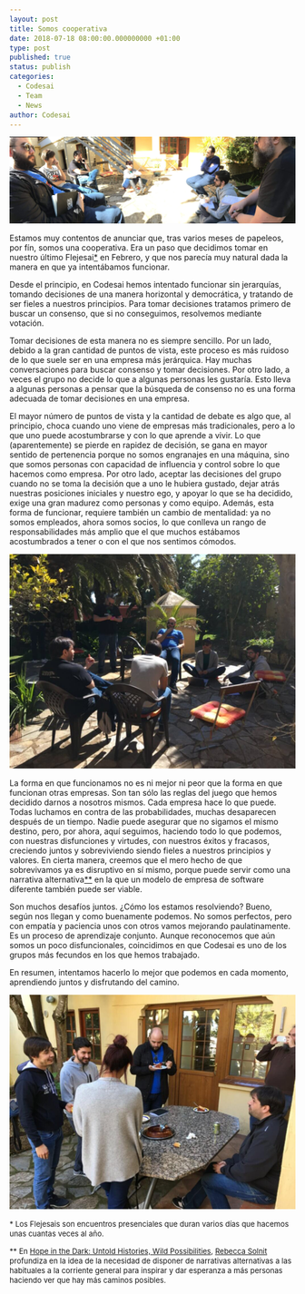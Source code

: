 ```yaml
---
layout: post
title: Somos cooperativa
date: 2018-07-18 08:00:00.000000000 +01:00
type: post
published: true
status: publish
categories:
  - Codesai
  - Team
  - News
author: Codesai
---
```


<img src="/assets/flejesai_tenerife_2018.JPG" alt="Codesai en Flejesai 1" />

Estamos muy contentos de anunciar que, tras varios meses de papeleos, por fín,
somos una cooperativa. Era un paso que decidimos tomar en nuestro último Flejesai<a href="#nota1">*</a> en Febrero, y que nos parecía muy natural dada la manera en que ya intentábamos funcionar.

Desde el principio, en Codesai hemos intentado funcionar sin jerarquías, tomando decisiones de una manera horizontal y democrática, y tratando de ser fieles a nuestros principios. Para tomar decisiones tratamos primero de buscar un consenso, que si no conseguimos, resolvemos mediante votación.

Tomar decisiones de esta manera no es siempre sencillo. Por un lado, debido a la gran cantidad de puntos de vista, este proceso es más ruidoso de lo que suele ser en una empresa más jerárquica. Hay muchas conversaciones para buscar consenso y tomar decisiones. Por otro lado, a veces el grupo no decide lo que a algunas personas les gustaría. Esto lleva a algunas personas a pensar que la búsqueda de consenso no es una forma adecuada de tomar decisiones en una empresa.

El mayor número de puntos de vista y la cantidad de debate es algo que, al principio, choca cuando uno viene de empresas más tradicionales, pero a lo que uno puede acostumbrarse y con lo que aprende a vivir. Lo que (aparentemente) se pierde en rapidez de decisión, se gana en mayor sentido de pertenencia porque no somos engranajes en una máquina, sino que somos personas con capacidad de influencia y control sobre lo que hacemos como empresa. Por otro lado, aceptar las decisiones del grupo cuando no se toma la decisión que a uno le hubiera gustado, dejar atrás nuestras posiciones iniciales y nuestro ego, y apoyar lo que se ha decidido, exige una gran madurez como personas y como equipo. Además, esta forma de funcionar, requiere también un cambio de mentalidad: ya no somos empleados, ahora somos socios, lo que conlleva un rango de responsabilidades más amplio que el que muchos estábamos acostumbrados a tener o con el que nos sentimos cómodos.

<img src="/assets/flejesai_tenerife_2018_2.JPG" alt="Codesai en Flejesai 2" />

La forma en que funcionamos no es ni mejor ni peor que la forma en que funcionan otras empresas. Son tan sólo las reglas del juego que hemos decidido darnos a nosotros mismos. Cada empresa hace lo que puede. Todas luchamos en contra de las probabilidades, muchas desaparecen después de un tiempo. Nadie puede asegurar que no sigamos el mismo destino, pero, por ahora, aquí seguimos, haciendo todo lo que podemos, con nuestras disfunciones y virtudes, con nuestros éxitos y fracasos, creciendo juntos y sobreviviendo siendo fieles a nuestros principios y valores. En cierta manera, creemos que el mero hecho de que sobrevivamos ya es disruptivo en sí mismo, porque puede servir como una narrativa alternativa<a href="#nota2">**</a> en la que un modelo de empresa de software diferente también puede ser viable.

Son muchos desafíos juntos. ¿Cómo los estamos resolviendo? Bueno, según nos llegan y como buenamente podemos. No somos perfectos, pero con empatía y paciencia unos con otros vamos mejorando paulatinamente. Es un proceso de aprendizaje conjunto. Aunque reconocemos que aún somos un poco disfuncionales, coincidimos en que Codesai es uno de los grupos más fecundos en los que hemos trabajado. 

En resumen, intentamos hacerlo lo mejor que podemos en cada momento, aprendiendo juntos y disfrutando del camino.

<img src="/assets/flejesai_tenerife_2018_3.JPG" alt="Codesai en Flejesai 3" />

<a name="nota1"></a> <span style="font-size: small;">* Los Flejesais son encuentros presenciales que duran varios días que hacemos unas cuantas veces al año.</span>

<a name="nota2"></a> <span style="font-size: small;">** En <a href="https://www.goodreads.com/book/show/28048.Hope_in_the_Dark">Hope in the Dark: Untold Histories, Wild Possibilities</a>, <a href="https://en.wikipedia.org/wiki/Rebecca_Solnit">Rebecca Solnit</a> profundiza en la idea de la necesidad de disponer de narrativas alternativas a las habituales a la corriente general para inspirar y dar esperanza a más personas haciendo ver que hay más caminos posibles.</span>